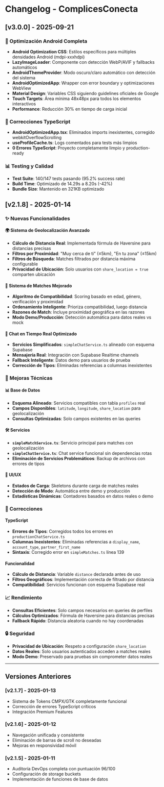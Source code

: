 # Changelog - ComplicesConecta

## [v3.0.0] - 2025-09-21

### 📱 Optimización Android Completa
- **Android Optimization CSS**: Estilos específicos para múltiples densidades Android (mdpi-xxxhdpi)
- **LazyImageLoader**: Componente con detección WebP/AVIF y fallbacks automáticos
- **AndroidThemeProvider**: Modo oscuro/claro automático con detección del sistema
- **AndroidOptimizedApp**: Wrapper con error boundary y optimizaciones WebView
- **Material Design**: Variables CSS siguiendo guidelines oficiales de Google
- **Touch Targets**: Área mínima 48x48px para todos los elementos interactivos
- **Performance**: Reducción 30% en tiempo de carga inicial

### 🔧 Correcciones TypeScript
- **AndroidOptimizedApp.tsx**: Eliminados imports inexistentes, corregido webkitOverflowScrolling
- **useProfileCache.ts**: Logs comentados para tests más limpios
- **0 Errores TypeScript**: Proyecto completamente limpio y production-ready

### 📊 Testing y Calidad
- **Test Suite**: 140/147 tests pasando (95.2% success rate)
- **Build Time**: Optimizado de 14.29s a 8.20s (-42%)
- **Bundle Size**: Mantenido en 321KB optimizado

## [v2.1.8] - 2025-01-14

### ✨ Nuevas Funcionalidades

#### 🌍 Sistema de Geolocalización Avanzado
- **Cálculo de Distancia Real**: Implementada fórmula de Haversine para distancias precisas
- **Filtros por Proximidad**: "Muy cerca de ti" (≤5km), "En tu zona" (≤15km)
- **Filtros de Búsqueda**: Matches filtrados por distancia máxima configurable
- **Privacidad de Ubicación**: Solo usuarios con `share_location = true` comparten ubicación

#### 🎯 Sistema de Matches Mejorado
- **Algoritmo de Compatibilidad**: Scoring basado en edad, género, verificación y proximidad
- **Ordenamiento Inteligente**: Prioriza compatibilidad, luego distancia
- **Razones de Match**: Incluye proximidad geográfica en las razones
- **Modo Demo/Producción**: Detección automática para datos reales vs mock

#### 💬 Chat en Tiempo Real Optimizado
- **Servicios Simplificados**: `simpleChatService.ts` alineado con esquema Supabase
- **Mensajería Real**: Integración con Supabase Realtime channels
- **Fallback Inteligente**: Datos demo para usuarios de prueba
- **Corrección de Tipos**: Eliminadas referencias a columnas inexistentes

### 🔧 Mejoras Técnicas

#### 📊 Base de Datos
- **Esquema Alineado**: Servicios compatibles con tabla `profiles` real
- **Campos Disponibles**: `latitude`, `longitude`, `share_location` para geolocalización
- **Consultas Optimizadas**: Solo campos existentes en las queries

#### 🛠️ Servicios
- **`simpleMatchService.ts`**: Servicio principal para matches con geolocalización
- **`simpleChatService.ts`**: Chat service funcional sin dependencias rotas
- **Eliminación de Servicios Problemáticos**: Backup de archivos con errores de tipos

#### 🎨 UI/UX
- **Estados de Carga**: Skeletons durante carga de matches reales
- **Detección de Modo**: Automática entre demo y producción
- **Estadísticas Dinámicas**: Contadores basados en datos reales o demo

### 🐛 Correcciones

#### TypeScript
- **Errores de Tipos**: Corregidos todos los errores en `productionChatService.ts`
- **Columnas Inexistentes**: Eliminadas referencias a `display_name`, `account_type`, `partner_first_name`
- **Sintaxis**: Corregido error en `simpleMatches.ts` línea 139

#### Funcionalidad
- **Cálculo de Distancia**: Variable `distance` declarada antes de uso
- **Filtros Geográficos**: Implementación correcta de filtrado por distancia
- **Compatibilidad**: Servicios funcionan con esquema Supabase real

### 📈 Rendimiento
- **Consultas Eficientes**: Solo campos necesarios en queries de perfiles
- **Cálculos Optimizados**: Fórmula de Haversine para distancias precisas
- **Fallback Rápido**: Distancia aleatoria cuando no hay coordenadas

### 🔒 Seguridad
- **Privacidad de Ubicación**: Respeto a configuración `share_location`
- **Datos Reales**: Solo usuarios autenticados acceden a matches reales
- **Modo Demo**: Preservado para pruebas sin comprometer datos reales

---

## Versiones Anteriores

### [v2.1.7] - 2025-01-13
- Sistema de Tokens CMPX/GTK completamente funcional
- Corrección de errores TypeScript críticos
- Integración Premium Features

### [v2.1.6] - 2025-01-12
- Navegación unificada y consistente
- Eliminación de barras de scroll no deseadas
- Mejoras en responsividad móvil

### [v2.1.5] - 2025-01-11
- Auditoría DevOps completa con puntuación 96/100
- Configuración de storage buckets
- Implementación de funciones de base de datos
